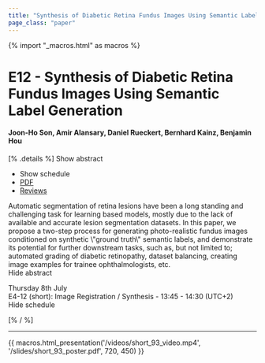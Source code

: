 ```yaml
---
title: "Synthesis of Diabetic Retina Fundus Images Using Semantic Label Generation"
page_class: "paper"
---
```


{% import "_macros.html" as macros %}

# E12 - Synthesis of Diabetic Retina Fundus Images Using Semantic Label Generation

#### Joon-Ho Son, Amir Alansary, Daniel Rueckert, Bernhard Kainz, Benjamin Hou

[% .details %]
<a class="toggle_visibility" data-selector=".abstract" data-level="3">Show abstract</a>
- <a class="toggle_visibility" data-selector=".schedule" data-level="3">Show schedule</a>
- <a href="https://openreview.net/pdf?id=wiKDehhdnz">PDF</a>
- <a href="https://openreview.net/forum?id=wiKDehhdnz">Reviews</a>

<p>
    <span class="abstract">
        Automatic segmentation of retina lesions have been a long standing and challenging task for learning based models, mostly due to the lack of available and accurate lesion segmentation datasets. In this paper, we propose a two-step process for generating photo-realistic fundus images conditioned on synthetic \"ground truth\" semantic labels, and demonstrate its potential for further downstream tasks, such as, but not limited to; automated grading of diabetic retinopathy, dataset balancing, creating image examples for trainee ophthalmologists, etc.
        <br>
        <span class="actions"><a class="toggle_visibility" data-level="2">Hide abstract</a></span>
    </span>
</p>

<p>
    <span class="schedule">
         Thursday 8th July<br>E4-12 (short): Image Registration / Synthesis - 13:45 - 14:30 (UTC+2)
        <br>
        <span class="actions"><a class="toggle_visibility" data-level="2">Hide schedule</a></span>
    </span>
</p>

[% / %]


---

{{ macros.html_presentation('/videos/short_93_video.mp4', '/slides/short_93_poster.pdf', 720, 450) }}
